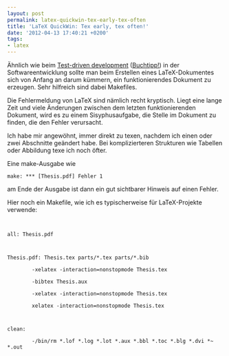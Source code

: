 ```yaml
---
layout: post
permalink: latex-quickwin-tex-early-tex-often
title: 'LaTeX QuickWin: Tex early, tex often!'
date: '2012-04-13 17:40:21 +0200'
tags:
- latex
---
```

<p>Ähnlich wie beim <a href="http://en.wikipedia.org/wiki/Test-driven_development">Test-driven development</a> (<a href="http://amzn.to/GROBMv">Buchtipp!</a>) in der Softwareentwicklung sollte man beim Erstellen eines LaTeX-Dokumentes sich von Anfang an darum kümmern, ein funktionierendes Dokument zu erzeugen. Sehr hilfreich sind dabei Makefiles.</p>
<p>Die Fehlermeldung von LaTeX sind nämlich recht kryptisch. Liegt eine lange Zeit und viele Änderungen zwischen dem letzten funktionierenden Dokument, wird es zu einem Sisyphusaufgabe, die Stelle im Dokument zu finden, die den Fehler verursacht.</p>
<p>Ich habe mir angewöhnt, immer direkt zu texen, nachdem ich einen oder zwei Abschnitte geändert habe. Bei komplizierteren Strukturen wie Tabellen oder Abbildung texe ich noch öfter.</p>
<p>Eine make-Ausgabe wie</p>
<p><code>make: *** [Thesis.pdf] Fehler 1</code></p>
<p>am Ende der Ausgabe ist dann ein gut sichtbarer Hinweis auf einen Fehler.</p>
<p>Hier noch ein Makefile, wie ich es typischerweise für LaTeX-Projekte verwende:</p>
<p><code><br />
all: Thesis.pdf</p>
<p>Thesis.pdf: Thesis.tex parts/*.tex parts/*.bib<br />
        -xelatex -interaction=nonstopmode Thesis.tex<br />
        -bibtex Thesis.aux<br />
        -xelatex -interaction=nonstopmode Thesis.tex<br />
        xelatex -interaction=nonstopmode Thesis.tex</p>
<p>clean:<br />
        -/bin/rm *.lof *.log *.lot *.aux *.bbl *.toc *.blg *.dvi *~ *.out<br />
</code></p>
